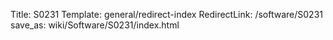 Title: S0231
Template: general/redirect-index
RedirectLink: /software/S0231
save_as: wiki/Software/S0231/index.html